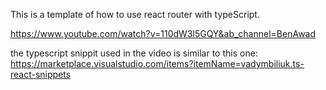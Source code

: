 This is a template of how to use react router with typeScript.

https://www.youtube.com/watch?v=110dW3l5GQY&ab_channel=BenAwad

the typescript snippit used in the video is similar to this one:
https://marketplace.visualstudio.com/items?itemName=vadymbiliuk.ts-react-snippets

